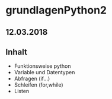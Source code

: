 # grundlagenPython2

## 12.03.2018

## Inhalt

* Funktionsweise python
* Variable und Datentypen
* Abfragen (if...)
* Schleifen (for,while)
* Listen
